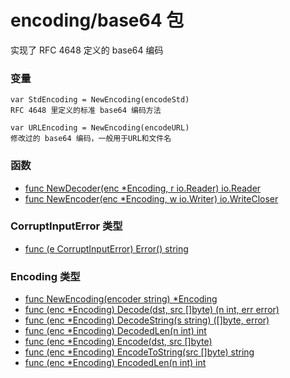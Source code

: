 # encoding/base64 包

实现了 RFC 4648 定义的 base64 编码

### 变量

    var StdEncoding = NewEncoding(encodeStd)
    RFC 4648 里定义的标准 base64 编码方法

    var URLEncoding = NewEncoding(encodeURL)
    修改过的 base64 编码，一般用于URL和文件名

### 函数

- [func NewDecoder(enc *Encoding, r io.Reader) io.Reader](NewDecoder.md)
- [func NewEncoder(enc *Encoding, w io.Writer) io.WriteCloser](NewEncoder.md)

### CorruptInputError 类型

- [func (e CorruptInputError) Error() string](CorruptInputError.md)

### Encoding 类型

- [func NewEncoding(encoder string) *Encoding](NewEncoding.md)
- [func (enc *Encoding) Decode(dst, src []byte) (n int, err error)](Decode.md)
- [func (enc *Encoding) DecodeString(s string) ([]byte, error)](DecodeString.md)
- [func (enc *Encoding) DecodedLen(n int) int](DecodedLen.md)
- [func (enc *Encoding) Encode(dst, src []byte)](Encode.md)
- [func (enc *Encoding) EncodeToString(src []byte) string](EncodeToString.md)
- [func (enc *Encoding) EncodedLen(n int) int](EncodedLen.md)
